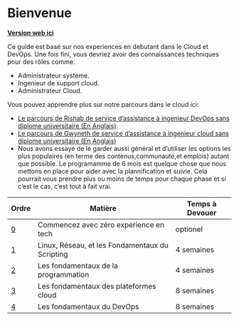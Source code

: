 # Bienvenue

**[Version web ici](https://learntocloud.guide)**

Ce guide est basé sur nos experiences en debutant dans le Cloud et DevOps. Une fois fini, vous devriez avoir des connaissances techniques pour des rôles comme:

- Administrateur systeme.
- Ingenieur de support cloud.
- Administrateur Cloud.

Vous pouvez apprendre plus sur notre parcours dans le cloud ici:

- [Le parcours de Rishab  de service d’assistance à ingenieur DevOps sans diplome universitaire (En Anglais)](https://youtu.be/LZuWZ0SBYm8)
- [Le parcours de Gwyneth de service d’assistance à ingenieur cloud  sans diplome universitaire (En Anglais)](https://youtu.be/kluKaLXJ2lg)
- Nous avons essayé de le garder aussi général et d’utiliser les options les plus populaires (en terme des contenus,communauté,et emplois) autant que possible. Le programamme de 6 mois est quelque chose que nous mettons en place pour aider avec la plannification et suivie. Cela pourrait vous prendre plus ou moins de temps pour chaque phase et si c’est le cas, c’est tout à fait vrai.

| Ordre| Matière                 | Temps à Devouer |
|-------|---------------------------------|-------------------|
| [0](phase0/README.md)     | Commencez avec zéro experience en tech | optionel
| [1](phase1/README.md)     | Linux, Réseau, et les Fondamentaux du Scripting  | 4 semaines          |
| [2](phase2/README.md)     | Les fondamentaux de la programmation | 4 semaines         |
| [3](phase3/README.md)    |Les fondamentaux des plateformes cloud | 8 semaines          |
| [4](phase4/README.md)     | Les fondamentaux du DevOps      | 8 semaines          |
